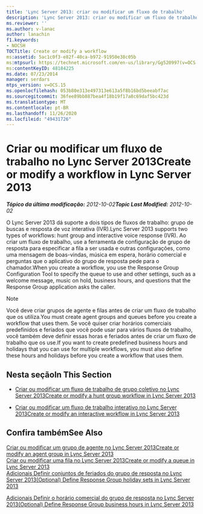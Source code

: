 ```yaml
---
title: 'Lync Server 2013: criar ou modificar um fluxo de trabalho'
description: 'Lync Server 2013: criar ou modificar um fluxo de trabalho.'
ms.reviewer: ''
ms.author: v-lanac
author: lanachin
f1.keywords:
- NOCSH
TOCTitle: Create or modify a workflow
ms:assetid: 5ac1c0f3-e82f-40ca-b972-91950e38c05b
ms:mtpsurl: https://technet.microsoft.com/en-us/library/Gg520997(v=OCS.15)
ms:contentKeyID: 48184225
ms.date: 07/23/2014
manager: serdars
mtps_version: v=OCS.15
ms.openlocfilehash: 053b80e313e497313e613a5f8b16bd5beeabf7ac
ms.sourcegitcommit: 36fee89bb887bea4f18b19f17a8c69daf5bc423d
ms.translationtype: MT
ms.contentlocale: pt-BR
ms.lasthandoff: 11/26/2020
ms.locfileid: "49431726"
---
```

# <a name="create-or-modify-a-workflow-in-lync-server-2013"></a><span data-ttu-id="bc3ad-103">Criar ou modificar um fluxo de trabalho no Lync Server 2013</span><span class="sxs-lookup"><span data-stu-id="bc3ad-103">Create or modify a workflow in Lync Server 2013</span></span>

<div data-xmlns="http://www.w3.org/1999/xhtml">

<div class="topic" data-xmlns="http://www.w3.org/1999/xhtml" data-msxsl="urn:schemas-microsoft-com:xslt" data-cs="https://msdn.microsoft.com/">

<div data-asp="https://msdn2.microsoft.com/asp">



</div>

<div id="mainSection">

<div id="mainBody"><span data-ttu-id="bc3ad-104">

<span> </span></span><span class="sxs-lookup"><span data-stu-id="bc3ad-104">

<span> </span></span></span>

<span data-ttu-id="bc3ad-105">_**Tópico da última modificação:** 2012-10-02_</span><span class="sxs-lookup"><span data-stu-id="bc3ad-105">_**Topic Last Modified:** 2012-10-02_</span></span>

<span data-ttu-id="bc3ad-106">O Lync Server 2013 dá suporte a dois tipos de fluxos de trabalho: grupo de buscas e resposta de voz interativa (IVR).</span><span class="sxs-lookup"><span data-stu-id="bc3ad-106">Lync Server 2013 supports two types of workflows: hunt group and interactive voice response (IVR).</span></span> <span data-ttu-id="bc3ad-107">Ao criar um fluxo de trabalho, use a ferramenta de configuração de grupo de resposta para especificar a fila a ser usada e outras configurações, como uma mensagem de boas-vindas, música em espera, horário comercial e perguntas que o aplicativo do grupo de resposta pede para o chamador.</span><span class="sxs-lookup"><span data-stu-id="bc3ad-107">When you create a workflow, you use the Response Group Configuration Tool to specify the queue to use and other settings, such as a welcome message, music on hold, business hours, and questions that the Response Group application asks the caller.</span></span>

<div>


> [!NOTE]  
> <span data-ttu-id="bc3ad-108">Você deve criar grupos de agente e filas antes de criar um fluxo de trabalho que os utiliza.</span><span class="sxs-lookup"><span data-stu-id="bc3ad-108">You must create agent groups and queues before you create a workflow that uses them.</span></span> <span data-ttu-id="bc3ad-109">Se você quiser criar horários comerciais predefinidos e feriados que você pode usar para vários fluxos de trabalho, você também deve definir essas horas e feriados antes de criar um fluxo de trabalho que os use.</span><span class="sxs-lookup"><span data-stu-id="bc3ad-109">If you want to create predefined business hours and holidays that you can use for multiple workflows, you must also define these hours and holidays before you create a workflow that uses them.</span></span>



</div>

<div>

## <a name="in-this-section"></a><span data-ttu-id="bc3ad-110">Nesta seção</span><span class="sxs-lookup"><span data-stu-id="bc3ad-110">In This Section</span></span>

  - [<span data-ttu-id="bc3ad-111">Criar ou modificar um fluxo de trabalho de grupo coletivo no Lync Server 2013</span><span class="sxs-lookup"><span data-stu-id="bc3ad-111">Create or modify a hunt group workflow in Lync Server 2013</span></span>](lync-server-2013-create-or-modify-a-hunt-group-workflow.md)

  - [<span data-ttu-id="bc3ad-112">Criar ou modificar um fluxo de trabalho interativo no Lync Server 2013</span><span class="sxs-lookup"><span data-stu-id="bc3ad-112">Create or modify an interactive workflow in Lync Server 2013</span></span>](lync-server-2013-create-or-modify-an-interactive-workflow.md)

</div>

<div>

## <a name="see-also"></a><span data-ttu-id="bc3ad-113">Confira também</span><span class="sxs-lookup"><span data-stu-id="bc3ad-113">See Also</span></span>


[<span data-ttu-id="bc3ad-114">Criar ou modificar um grupo de agente no Lync Server 2013</span><span class="sxs-lookup"><span data-stu-id="bc3ad-114">Create or modify an agent group in Lync Server 2013</span></span>](lync-server-2013-create-or-modify-an-agent-group.md)  
[<span data-ttu-id="bc3ad-115">Criar ou modificar uma fila no Lync Server 2013</span><span class="sxs-lookup"><span data-stu-id="bc3ad-115">Create or modify a queue in Lync Server 2013</span></span>](lync-server-2013-create-or-modify-a-queue.md)  
[<span data-ttu-id="bc3ad-116">Adicionais Definir conjuntos de feriados do grupo de resposta no Lync Server 2013</span><span class="sxs-lookup"><span data-stu-id="bc3ad-116">(Optional) Define Response Group holiday sets in Lync Server 2013</span></span>](lync-server-2013-optional-define-response-group-holiday-sets.md)  


[<span data-ttu-id="bc3ad-117">Adicionais Definir o horário comercial do grupo de resposta no Lync Server 2013</span><span class="sxs-lookup"><span data-stu-id="bc3ad-117">(Optional) Define Response Group business hours in Lync Server 2013</span></span>](lync-server-2013-optional-define-response-group-business-hours.md)  
  

<span data-ttu-id="bc3ad-118"></div>

</div>

<span> </span>

</div>

</div>

</span><span class="sxs-lookup"><span data-stu-id="bc3ad-118"></div>

</div>

<span> </span>

</div>

</div>

</span></span></div>

